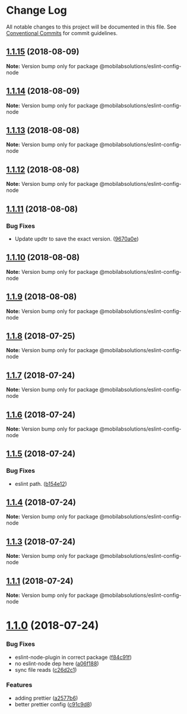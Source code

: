 # Change Log

All notable changes to this project will be documented in this file.
See [Conventional Commits](https://conventionalcommits.org) for commit guidelines.

<a name="1.1.15"></a>
## [1.1.15](https://github.com/mobilabsolutions/eslint-config/compare/@mobilabsolutions/eslint-config-node@1.1.14...@mobilabsolutions/eslint-config-node@1.1.15) (2018-08-09)




**Note:** Version bump only for package @mobilabsolutions/eslint-config-node

<a name="1.1.14"></a>
## [1.1.14](https://github.com/mobilabsolutions/eslint-config/compare/@mobilabsolutions/eslint-config-node@1.1.13...@mobilabsolutions/eslint-config-node@1.1.14) (2018-08-09)




**Note:** Version bump only for package @mobilabsolutions/eslint-config-node

<a name="1.1.13"></a>
## [1.1.13](https://github.com/mobilabsolutions/eslint-config/compare/@mobilabsolutions/eslint-config-node@1.1.12...@mobilabsolutions/eslint-config-node@1.1.13) (2018-08-08)




**Note:** Version bump only for package @mobilabsolutions/eslint-config-node

<a name="1.1.12"></a>
## [1.1.12](https://github.com/mobilabsolutions/eslint-config/compare/@mobilabsolutions/eslint-config-node@1.1.11...@mobilabsolutions/eslint-config-node@1.1.12) (2018-08-08)




**Note:** Version bump only for package @mobilabsolutions/eslint-config-node

<a name="1.1.11"></a>
## [1.1.11](https://github.com/mobilabsolutions/eslint-config/compare/@mobilabsolutions/eslint-config-node@1.1.10...@mobilabsolutions/eslint-config-node@1.1.11) (2018-08-08)


### Bug Fixes

* Update updtr to save the exact version. ([9670a0e](https://github.com/mobilabsolutions/eslint-config/commit/9670a0e))




<a name="1.1.10"></a>
## [1.1.10](https://github.com/mobilabsolutions/eslint-config/compare/@mobilabsolutions/eslint-config-node@1.1.9...@mobilabsolutions/eslint-config-node@1.1.10) (2018-08-08)




**Note:** Version bump only for package @mobilabsolutions/eslint-config-node

<a name="1.1.9"></a>
## [1.1.9](https://github.com/mobilabsolutions/eslint-config/compare/@mobilabsolutions/eslint-config-node@1.1.8...@mobilabsolutions/eslint-config-node@1.1.9) (2018-08-08)




**Note:** Version bump only for package @mobilabsolutions/eslint-config-node

<a name="1.1.8"></a>
## [1.1.8](https://github.com/mobilabsolutions/eslint-config/compare/@mobilabsolutions/eslint-config-node@1.1.7...@mobilabsolutions/eslint-config-node@1.1.8) (2018-07-25)




**Note:** Version bump only for package @mobilabsolutions/eslint-config-node

<a name="1.1.7"></a>
## [1.1.7](https://github.com/mobilabsolutions/eslint-config/compare/@mobilabsolutions/eslint-config-node@1.1.6...@mobilabsolutions/eslint-config-node@1.1.7) (2018-07-24)




**Note:** Version bump only for package @mobilabsolutions/eslint-config-node

<a name="1.1.6"></a>
## [1.1.6](https://github.com/mobilabsolutions/eslint-config/compare/@mobilabsolutions/eslint-config-node@1.1.5...@mobilabsolutions/eslint-config-node@1.1.6) (2018-07-24)




**Note:** Version bump only for package @mobilabsolutions/eslint-config-node

<a name="1.1.5"></a>
## [1.1.5](https://github.com/mobilabsolutions/eslint-config/compare/@mobilabsolutions/eslint-config-node@1.1.4...@mobilabsolutions/eslint-config-node@1.1.5) (2018-07-24)


### Bug Fixes

* eslint path. ([b154e12](https://github.com/mobilabsolutions/eslint-config/commit/b154e12))




<a name="1.1.4"></a>
## [1.1.4](https://github.com/mobilabsolutions/eslint-config/compare/@mobilabsolutions/eslint-config-node@1.1.3...@mobilabsolutions/eslint-config-node@1.1.4) (2018-07-24)




**Note:** Version bump only for package @mobilabsolutions/eslint-config-node

<a name="1.1.3"></a>
## [1.1.3](https://github.com/mobilabsolutions/eslint-config/compare/@mobilabsolutions/eslint-config-node@1.1.0...@mobilabsolutions/eslint-config-node@1.1.3) (2018-07-24)




**Note:** Version bump only for package @mobilabsolutions/eslint-config-node

<a name="1.1.1"></a>
## [1.1.1](https://github.com/mobilabsolutions/eslint-config/compare/@mobilabsolutions/eslint-config-node@1.1.0...@mobilabsolutions/eslint-config-node@1.1.1) (2018-07-24)




**Note:** Version bump only for package @mobilabsolutions/eslint-config-node

<a name="1.1.0"></a>
# [1.1.0](https://github.com/mobilabsolutions/eslint-config/compare/@mobilabsolutions/eslint-config-node@1.1.1...@mobilabsolutions/eslint-config-node@1.1.0) (2018-07-24)


### Bug Fixes

* eslint-node-plugin in correct package ([f84c91f](https://github.com/mobilabsolutions/eslint-config/commit/f84c91f))
* no eslint-node dep here ([a06f188](https://github.com/mobilabsolutions/eslint-config/commit/a06f188))
* sync file reads ([c26d2c1](https://github.com/mobilabsolutions/eslint-config/commit/c26d2c1))


### Features

* adding prettier ([a2577b6](https://github.com/mobilabsolutions/eslint-config/commit/a2577b6))
* better prettier config ([c91c9d8](https://github.com/mobilabsolutions/eslint-config/commit/c91c9d8))
